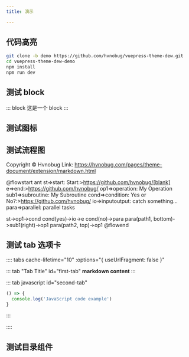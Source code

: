 ```yaml
---
title: 演示

---
```



## 代码高亮


```bash
git clone -b demo https://github.com/hvnobug/vuepress-theme-dew.git
cd vuepress-theme-dew-demo
npm install
npm run dev
```


## 测试 block

::: block
这是一个 block
:::

## 测试图标

<vp-icon name="theme" size="5rem" color="red"/>


## 测试流程图

Copyright © Hvnobug
Link: https://hvnobug.com/pages/theme-document/extension/markdown.html

@flowstart ant
st=>start: Start:>https://github.com/hvnobug/[blank]
e=>end:>https://github.com/hvnobug/
op1=>operation: My Operation
sub1=>subroutine: My Subroutine
cond=>condition: Yes
or No?:>https://github.com/hvnobug/
io=>inputoutput: catch something...
para=>parallel: parallel tasks

st->op1->cond
cond(yes)->io->e
cond(no)->para
para(path1, bottom)->sub1(right)->op1
para(path2, top)->op1
@flowend


## 测试 tab 选项卡



:::: tabs cache-lifetime="10" :options="{ useUrlFragment: false }"

::: tab "Tab Title" id="first-tab"
__markdown content__
:::


::: tab javascript id="second-tab"
``` javascript
() => {
  console.log('JavaScript code example')
}
```
:::

::::


## 测试目录组件

<TOC />
